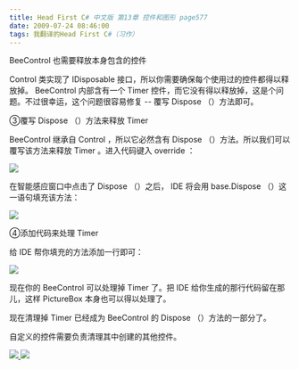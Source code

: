 ```yaml
---
title: Head First C# 中文版 第13章 控件和图形 page577
date: 2009-07-24 08:46:00
tags: 我翻译的Head First C#（习作）
---
```

BeeControl  也需要释放本身包含的控件

  

Control  类实现了  IDisposable  接口，所以你需要确保每个使用过的控件都得以释放掉。  BeeControl  内部含有一个
Timer  控件，而它没有得以释放掉，这是个问题。不过很幸运，这个问题很容易修复  \--  覆写  Dispose  （）方法即可。

  

③覆写  Dispose  （）方法来释放  Timer

  

BeeControl  继承自  Control  ，所以它必然含有  Dispose  （）方法。所以我们可以覆写该方法来释放  Timer
。进入代码键入  override  ：

  

![](https://p-blog.csdn.net/images/p_blog_csdn_net/cuipengfei1/EntryImages/20090724/2009-07-24_08-35-34.jpg)

在智能感应窗口中点击了  Dispose  （）之后，  IDE  将会用  base.Dispose  （）这一语句填充该方法：

  

![](https://p-blog.csdn.net/images/p_blog_csdn_net/cuipengfei1/EntryImages/20090724/2009-07-24_08-39-22.jpg)

④添加代码来处理  Timer

  

给  IDE  帮你填充的方法添加一行即可：

  

![](https://p-blog.csdn.net/images/p_blog_csdn_net/cuipengfei1/EntryImages/20090724/2009-07-24_08-41-20.jpg)

现在你的  BeeControl  可以处理掉  Timer  了。把  IDE  给你生成的那行代码留在那儿，这样  PictureBox
本身也可以得以处理了。

  

现在清理掉  Timer  已经成为  BeeControl  的  Dispose  （）方法的一部分了。

  

自定义的控件需要负责清理其中创建的其他控件。

  



[ ![](https://profile.csdnimg.cn/5/2/5/3_cuipengfei1)
![](https://g.csdnimg.cn/static/user-reg-year/1x/11.png)
](https://blog.csdn.net/cuipengfei1)





